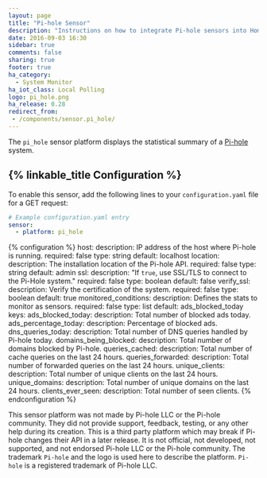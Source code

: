 ```yaml
---
layout: page
title: "Pi-hole Sensor"
description: "Instructions on how to integrate Pi-hole sensors into Home Assistant."
date: 2016-09-03 16:30
sidebar: true
comments: false
sharing: true
footer: true
ha_category:
  - System Monitor
ha_iot_class: Local Polling
logo: pi_hole.png
ha_release: 0.28
redirect_from:
 - /components/sensor.pi_hole/
---
```


The `pi_hole` sensor platform displays the statistical summary of a [Pi-hole](https://pi-hole.net/) system.

## {% linkable_title Configuration %}

To enable this sensor, add the following lines to your `configuration.yaml` file for a GET request:

```yaml
# Example configuration.yaml entry
sensor:
  - platform: pi_hole
```

{% configuration %}
host:
  description: IP address of the host where Pi-hole is running.
  required: false
  type: string
  default: localhost
location:
  description: The installation location of the Pi-hole API.
  required: false
  type: string
  default: admin
ssl:
  description: "If `true`, use SSL/TLS to connect to the Pi-Hole system."
  required: false
  type: boolean
  default: false
verify_ssl:
  description: Verify the certification of the system.
  required: false
  type: boolean
  default: true
monitored_conditions:
  description: Defines the stats to monitor as sensors.
  required: false
  type: list
  default: ads_blocked_today
  keys:
    ads_blocked_today:
      description: Total number of blocked ads today.
    ads_percentage_today:
      description: Percentage of blocked ads.
    dns_queries_today:
      description: Total number of DNS queries handled by Pi-hole today.
    domains_being_blocked:
      description: Total number of domains blocked by Pi-hole.
    queries_cached:
      description: Total number of cache queries on the last 24 hours.
    queries_forwarded:
      description: Total number of forwarded queries on the last 24 hours.
    unique_clients:
      description: Total number of unique clients on the last 24 hours.
    unique_domains:
      description: Total number of unique domains on the last 24 hours.
    clients_ever_seen:
      description: Total number of seen clients.
{% endconfiguration %}

This sensor platform was not made by Pi-hole LLC or the Pi-hole community. They did not provide support, feedback, testing, or any other help during its creation. This is a third party platform which may break if Pi-hole changes their API in a later release. It is not official, not developed, not supported, and not endorsed Pi-hole LLC or the Pi-hole community. The trademark `Pi-hole` and the logo is used here to describe the platform. `Pi-hole` is a registered trademark of Pi-hole LLC.

